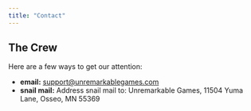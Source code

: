 ```yaml
---
title: "Contact"
---
```


## The Crew
Here are a few ways to get our attention:
* **email:** support@unremarkablegames.com
* **snail mail:** Address snail mail to: Unremarkable Games, 11504 Yuma Lane, Osseo, MN 55369

